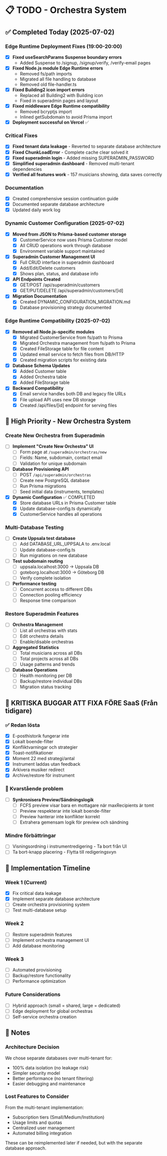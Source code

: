 # 📋 TODO - Orchestra System

## ✅ Completed Today (2025-07-02)

### Edge Runtime Deployment Fixes (19:00-20:00)
- [x] **Fixed useSearchParams Suspense boundary errors**
  - Added Suspense to /signup, /signup/verify, /verify-email pages
- [x] **Fixed Node.js module Edge Runtime errors**
  - Removed fs/path imports
  - Migrated all file handling to database
  - Removed old file-handler.ts
- [x] **Fixed Building2 icon import errors**
  - Replaced all Building2 with Building icon
  - Fixed in superadmin pages and layout
- [x] **Fixed middleware Edge Runtime compatibility**
  - Removed bcryptjs import
  - Inlined getSubdomain to avoid Prisma import
- [x] **Deployment successful on Vercel** ✅

### Critical Fixes
- [x] **Fixed tenant data leakage** - Reverted to separate database architecture
- [x] **Fixed ChunkLoadError** - Complete cache clear solved it
- [x] **Fixed superadmin login** - Added missing SUPERADMIN_PASSWORD
- [x] **Simplified superadmin dashboard** - Removed multi-tenant dependencies
- [x] **Verified all features work** - 157 musicians showing, data saves correctly

### Documentation
- [x] Created comprehensive session continuation guide
- [x] Documented separate database architecture
- [x] Updated daily work log

### Dynamic Customer Configuration (2025-07-02)
- [x] **Moved from JSON to Prisma-based customer storage**
  - [x] CustomerService now uses Prisma Customer model
  - [x] All CRUD operations work through database
  - [x] Environment variable support maintained
- [x] **Superadmin Customer Management UI**
  - [x] Full CRUD interface in superadmin dashboard
  - [x] Add/Edit/Delete customers
  - [x] Shows plan, status, and database info
- [x] **API Endpoints Created**
  - [x] GET/POST /api/superadmin/customers
  - [x] GET/PUT/DELETE /api/superadmin/customers/[id]
- [x] **Migration Documentation**
  - [x] Created DYNAMIC_CONFIGURATION_MIGRATION.md
  - [x] Database provisioning strategy documented

### Edge Runtime Compatibility (2025-07-02)
- [x] **Removed all Node.js-specific modules**
  - [x] Migrated CustomerService from fs/path to Prisma
  - [x] Migrated Orchestra management from fs/path to Prisma
  - [x] Created FileStorage table for file content
  - [x] Updated email service to fetch files from DB/HTTP
  - [x] Created migration scripts for existing data
- [x] **Database Schema Updates**
  - [x] Added Customer table
  - [x] Added Orchestra table
  - [x] Added FileStorage table
- [x] **Backward Compatibility**
  - [x] Email service handles both DB and legacy file URLs
  - [x] File upload API uses new DB storage
  - [x] Created /api/files/[id] endpoint for serving files

## 🚀 High Priority - New Orchestra System

### Create New Orchestra from Superadmin
- [ ] **Implement "Create New Orchestra" UI**
  - [ ] Form page at `/superadmin/orchestras/new`
  - [ ] Fields: Name, subdomain, contact email
  - [ ] Validation for unique subdomain
  
- [ ] **Database Provisioning API**
  - [ ] POST `/api/superadmin/orchestras`
  - [ ] Create new PostgreSQL database
  - [ ] Run Prisma migrations
  - [ ] Seed initial data (instruments, templates)
  
- [x] **Dynamic Configuration** ✅ COMPLETED
  - [x] Store database URLs in Prisma Customer table
  - [x] Update database-config.ts dynamically
  - [x] CustomerService handles all operations

### Multi-Database Testing
- [ ] **Create Uppsala test database**
  - [ ] Add DATABASE_URL_UPPSALA to .env.local
  - [ ] Update database-config.ts
  - [ ] Run migrations on new database
  
- [ ] **Test subdomain routing**
  - [ ] uppsala.localhost:3000 → Uppsala DB
  - [ ] goteborg.localhost:3000 → Göteborg DB
  - [ ] Verify complete isolation
  
- [ ] **Performance testing**
  - [ ] Concurrent access to different DBs
  - [ ] Connection pooling efficiency
  - [ ] Response time comparison

### Restore Superadmin Features
- [ ] **Orchestra Management**
  - [ ] List all orchestras with stats
  - [ ] Edit orchestra details
  - [ ] Enable/disable orchestras
  
- [ ] **Aggregated Statistics**
  - [ ] Total musicians across all DBs
  - [ ] Total projects across all DBs
  - [ ] Usage patterns and trends
  
- [ ] **Database Operations**
  - [ ] Health monitoring per DB
  - [ ] Backup/restore individual DBs
  - [ ] Migration status tracking

## 🔴 KRITISKA BUGGAR ATT FIXA FÖRE SaaS (Från tidigare)

### ✅ Redan lösta
- [x] E-posthistorik fungerar inte
- [x] Lokalt boende-filter
- [x] Konfliktvarningar och strategier
- [x] Toast-notifikationer
- [x] Moment 22 med strategi/antal
- [x] Instrument laddas utan feedback
- [x] Arkivera musiker redirect
- [x] Archive/restore för instrument

### 🔴 Kvarstående problem
- [ ] **Synkronisera Preview/Sändningslogik**
  - [ ] FCFS preview visar bara en mottagare när maxRecipients är tomt
  - [ ] Preview respekterar inte lokalt boende-filter
  - [ ] Preview hanterar inte konflikter korrekt
  - [ ] Extrahera gemensam logik för preview och sändning

### Mindre förbättringar
- [ ] Visningsordning i instrumentredigering - Ta bort från UI
- [ ] Ta bort-knapp placering - Flytta till redigeringsvyn

## 📅 Implementation Timeline

### Week 1 (Current)
- [x] Fix critical data leakage
- [x] Implement separate database architecture
- [ ] Create orchestra provisioning system
- [ ] Test multi-database setup

### Week 2
- [ ] Restore superadmin features
- [ ] Implement orchestra management UI
- [ ] Add database monitoring

### Week 3
- [ ] Automated provisioning
- [ ] Backup/restore functionality
- [ ] Performance optimization

### Future Considerations
- [ ] Hybrid approach (small = shared, large = dedicated)
- [ ] Edge deployment for global orchestras
- [ ] Self-service orchestra creation

## 📝 Notes

### Architecture Decision
We chose separate databases over multi-tenant for:
- 100% data isolation (no leakage risk)
- Simpler security model
- Better performance (no tenant filtering)
- Easier debugging and maintenance

### Lost Features to Consider
From the multi-tenant implementation:
- Subscription tiers (Small/Medium/Institution)
- Usage limits and quotas
- Centralized user management
- Automated billing integration

These can be reimplemented later if needed, but with the separate database approach.